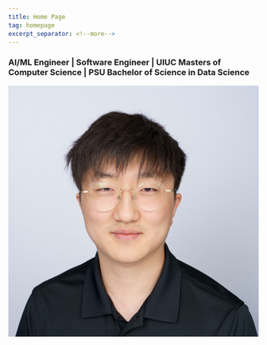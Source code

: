 ```yaml
---
title: Home Page
tag: homepage
excerpt_separator: <!--more-->
---
```


### **AI/ML Engineer | Software Engineer | UIUC Masters of Computer Science | PSU Bachelor of Science in Data Science**

![profile](/imgs/hojin.jpg)

<!--more-->